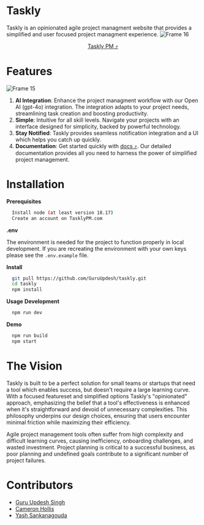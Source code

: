 
# Taskly
Taskly is an opinionated agile project managment website that provides a simplified and user focused project managment experience.
![Frame 16](https://github.com/GuruUpdesh/taskly/assets/62634868/5bf2ff46-c764-41e7-b4e8-44f4394b56db)
<div align="center">
  
[Taskly PM ⤴](https://tasklypm.com/)

</div>

# Features
![Frame 15](https://github.com/GuruUpdesh/taskly/assets/62634868/fdd810f4-feac-4570-bffd-164d28746e6a)

1. **AI Integration**: Enhance the project managment workflow with our Open AI (gpt-4o) integration. The integration adapts to your project needs, streamlining task creation and boosting productivity.
3. **Simple**: Intuitive for all skill levels. Navigate your projects with an interface designed for simplicity, backed by powerful technology.
4. **Stay Notified**: Taskly provides seamless notification integration and a UI which helps you catch up quickly.
5. **Documentation**: Get started quickly with [docs ⤴](https://docs.tasklypm.com/). Our detailed documentation provides all you need to harness the power of simplified project management.

# Installation

**Prerequisites**
```bash
  Install node (at least version 18.17)
  Create an account on TasklyPM.com
```

**.env**

The environment is needed for the project to function properly in local development. If you are recreating the environment with your own keys please see the `.env.example` file.

**Install**
```bash
  git pull https://github.com/GuruUpdesh/taskly.git
  cd taskly
  npm install
```
**Usage**
**Development**
```bash
  npm run dev
```
**Demo**
```bash
  npm run build
  npm start
```

# The Vision
Taskly is built to be a perfect solution for small teams or startups that need a tool which enables success, but doesn't require a large learning curve. With a focused featureset and simplified options Taskly's "opinionated" approach, emphasizing the belief that a tool's effectiveness is enhanced when it's straightforward and devoid of unnecessary complexities. This philosophy underpins our design choices, ensuring that users encounter minimal friction while maximizing their efficiency.

Agile project management tools often suffer from high complexity and difficult learning curves, causing inefficiency, onboarding challenges, and wasted investment. Project planning is critical to a successful business, as poor planning and undefined goals contribute to a significant number of project failures.

# Contributors

- [Guru Updesh Singh](https://github.com/GuruUpdesh)
- [Cameron Hollis](https://github.com/cameronhollis4)
- [Yash Sankanagouda](https://github.com/sankanay)
